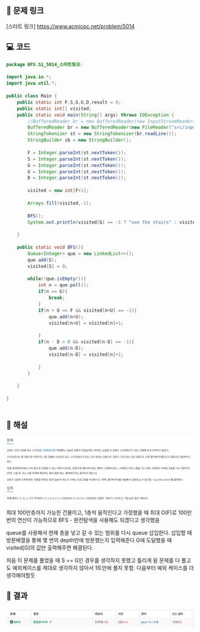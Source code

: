 ## 🔗 문제 링크
[스타트 링크]
https://www.acmicpc.net/problem/5014

## 💻 코드
```java
package BFS.S1_5014_스타트링크;

import java.io.*;
import java.util.*;

public class Main {
    public static int F,S,G,U,D,result = 0;
    public static int[] visited;
    public static void main(String[] args) throws IOException {
        //BufferedReader br = new BufferedReader(new InputStreamReader(System.in));
        BufferedReader br = new BufferedReader(new FileReader("src/input.txt"));
        StringTokenizer st = new StringTokenizer(br.readLine());
        StringBuilder sb = new StringBuilder();

        F = Integer.parseInt(st.nextToken());
        S = Integer.parseInt(st.nextToken());
        G = Integer.parseInt(st.nextToken());
        U = Integer.parseInt(st.nextToken());
        D = Integer.parseInt(st.nextToken());

        visited = new int[F+1];

        Arrays.fill(visited,-1);

        BFS();
        System.out.println(visited[G] == -1 ? "use the stairs" : visited[G]);

    }

    public static void BFS(){
        Queue<Integer> que = new LinkedList<>();
        que.add(S);
        visited[S] = 0;

        while(!que.isEmpty()){
            int n = que.poll();
            if(n == G){
                break;
            }
            if(n + U <= F && visited[n+U] == -1){
                que.add(n+U);
                visited[n+U] = visited[n]+1;

            }
            if(n - D > 0 && visited[n-D] == -1){
                que.add(n-D);
                visited[n-D] = visited[n]+1;

            }
        }

    }

}



```

## 📝 해설
![img.png](img.png)

최대 100만층까지 가능한 건물이고, 1층씩 움직인다고 가정했을 때 최대 O(F)로 100만번의 연산이 가능하므로
BFS - 완전탐색을 사용해도 되겠다고 생각했음 

queue를 사용해서 현재 층을 넣고 갈 수 있는 범위를 다시 queue 삽입한다. 
삽입할 때 방문배열을 통해 몇 번의 depth만에 방문했는지 입력해준다
G에 도달했을 때 visited[G]의 값만 출력해주면 해결된다.

처음 이 문제를 풀었을 때 S == G인 경우를 생각하지 못했고 틀리게 됨
문제를 다 풀고도 예외케이스를 제대로 생각하지 않아서 1트만에 풀지 못함. 
다음부터 예외 케이스를 더 생각해야할듯

## 📌 결과
![img_1.png](img_1.png)
